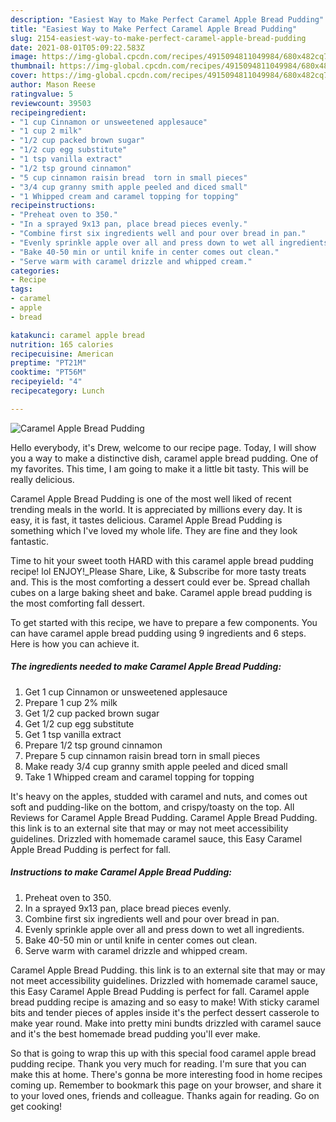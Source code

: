 ```yaml
---
description: "Easiest Way to Make Perfect Caramel Apple Bread Pudding"
title: "Easiest Way to Make Perfect Caramel Apple Bread Pudding"
slug: 2154-easiest-way-to-make-perfect-caramel-apple-bread-pudding
date: 2021-08-01T05:09:22.583Z
image: https://img-global.cpcdn.com/recipes/4915094811049984/680x482cq70/caramel-apple-bread-pudding-recipe-main-photo.jpg
thumbnail: https://img-global.cpcdn.com/recipes/4915094811049984/680x482cq70/caramel-apple-bread-pudding-recipe-main-photo.jpg
cover: https://img-global.cpcdn.com/recipes/4915094811049984/680x482cq70/caramel-apple-bread-pudding-recipe-main-photo.jpg
author: Mason Reese
ratingvalue: 5
reviewcount: 39503
recipeingredient:
- "1 cup Cinnamon or unsweetened applesauce"
- "1 cup 2 milk"
- "1/2 cup packed brown sugar"
- "1/2 cup egg substitute"
- "1 tsp vanilla extract"
- "1/2 tsp ground cinnamon"
- "5 cup cinnamon raisin bread  torn in small pieces"
- "3/4 cup granny smith apple peeled and diced small"
- "1 Whipped cream and caramel topping for topping"
recipeinstructions:
- "Preheat oven to 350."
- "In a sprayed 9x13 pan, place bread pieces evenly."
- "Combine first six ingredients well and pour over bread in pan."
- "Evenly sprinkle apple over all and press down to wet all ingredients."
- "Bake 40-50 min or until knife in center comes out clean."
- "Serve warm with caramel drizzle and whipped cream."
categories:
- Recipe
tags:
- caramel
- apple
- bread

katakunci: caramel apple bread 
nutrition: 165 calories
recipecuisine: American
preptime: "PT21M"
cooktime: "PT56M"
recipeyield: "4"
recipecategory: Lunch

---
```



![Caramel Apple Bread Pudding](https://img-global.cpcdn.com/recipes/4915094811049984/680x482cq70/caramel-apple-bread-pudding-recipe-main-photo.jpg)

Hello everybody, it's Drew, welcome to our recipe page. Today, I will show you a way to make a distinctive dish, caramel apple bread pudding. One of my favorites. This time, I am going to make it a little bit tasty. This will be really delicious.

Caramel Apple Bread Pudding is one of the most well liked of recent trending meals in the world. It is appreciated by millions every day. It is easy, it is fast, it tastes delicious. Caramel Apple Bread Pudding is something which I've loved my whole life. They are fine and they look fantastic.

Time to hit your sweet tooth HARD with this caramel apple bread pudding recipe! lol ENJOY!_Please Share, Like, &amp; Subscribe for more tasty treats and. This is the most comforting a dessert could ever be. Spread challah cubes on a large baking sheet and bake. Caramel apple bread pudding is the most comforting fall dessert.


To get started with this recipe, we have to prepare a few components. You can have caramel apple bread pudding using 9 ingredients and 6 steps. Here is how you can achieve it.

<!--inarticleads1-->

##### The ingredients needed to make Caramel Apple Bread Pudding:

1. Get 1 cup Cinnamon or unsweetened applesauce
1. Prepare 1 cup 2% milk
1. Get 1/2 cup packed brown sugar
1. Get 1/2 cup egg substitute
1. Get 1 tsp vanilla extract
1. Prepare 1/2 tsp ground cinnamon
1. Prepare 5 cup cinnamon raisin bread  torn in small pieces
1. Make ready 3/4 cup granny smith apple peeled and diced small
1. Take 1 Whipped cream and caramel topping for topping


It&#39;s heavy on the apples, studded with caramel and nuts, and comes out soft and pudding-like on the bottom, and crispy/toasty on the top. All Reviews for Caramel Apple Bread Pudding. Caramel Apple Bread Pudding. this link is to an external site that may or may not meet accessibility guidelines. Drizzled with homemade caramel sauce, this Easy Caramel Apple Bread Pudding is perfect for fall. 

<!--inarticleads2-->

##### Instructions to make Caramel Apple Bread Pudding:

1. Preheat oven to 350.
1. In a sprayed 9x13 pan, place bread pieces evenly.
1. Combine first six ingredients well and pour over bread in pan.
1. Evenly sprinkle apple over all and press down to wet all ingredients.
1. Bake 40-50 min or until knife in center comes out clean.
1. Serve warm with caramel drizzle and whipped cream.


Caramel Apple Bread Pudding. this link is to an external site that may or may not meet accessibility guidelines. Drizzled with homemade caramel sauce, this Easy Caramel Apple Bread Pudding is perfect for fall. Caramel apple bread pudding recipe is amazing and so easy to make! With sticky caramel bits and tender pieces of apples inside it&#39;s the perfect dessert casserole to make year round. Make into pretty mini bundts drizzled with caramel sauce and it&#39;s the best homemade bread pudding you&#39;ll ever make. 

So that is going to wrap this up with this special food caramel apple bread pudding recipe. Thank you very much for reading. I'm sure that you can make this at home. There's gonna be more interesting food in home recipes coming up. Remember to bookmark this page on your browser, and share it to your loved ones, friends and colleague. Thanks again for reading. Go on get cooking!
